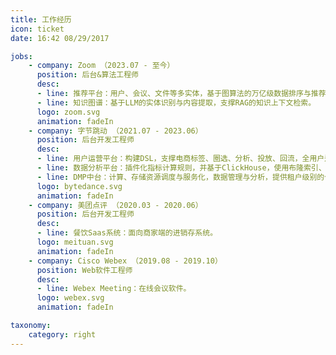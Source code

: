 ```yaml
---
title: 工作经历
icon: ticket
date: 16:42 08/29/2017

jobs:
    - company: Zoom （2023.07 - 至今）
      position: 后台&算法工程师
      desc: 
	  - line: 推荐平台：用户、会议、文件等多实体，基于图算法的万亿级数据排序与推荐。
	  - line: 知识图谱：基于LLM的实体识别与内容提取，支撑RAG的知识上下文检索。
      logo: zoom.svg
      animation: fadeIn
	- company: 字节跳动 （2021.07 - 2023.06）
      position: 后台开发工程师
      desc: 
	  - line: 用户运营平台：构建DSL，支撑电商标签、圈选、分析、投放、回流，全用户运营生命周期。
	  - line: 数据分析平台：插件化指标计算规则，并基于ClickHouse，使用布隆索引、物化视图、BitMap等手段，支持千亿级明细数据的准实时查询。
	  - line: DMP中台：计算、存储资源调度与服务化，数据管理与分析，提供租户级别的个性化能力。
      logo: bytedance.svg
      animation: fadeIn
	- company: 美团点评 （2020.03 - 2020.06）
      position: 后台开发工程师
      desc: 
	  - line: 餐饮Saas系统：面向商家端的进销存系统。
      logo: meituan.svg
      animation: fadeIn
	- company: Cisco Webex （2019.08 - 2019.10）
      position: Web软件工程师
      desc: 
	  - line: Webex Meeting：在线会议软件。
      logo: webex.svg
      animation: fadeIn

taxonomy:
    category: right
---
```

